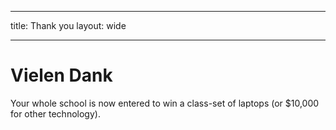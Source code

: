 * * *

title: Thank you layout: wide

* * *

# Vielen Dank

Your whole school is now entered to win a class-set of laptops (or $10,000 for other technology).